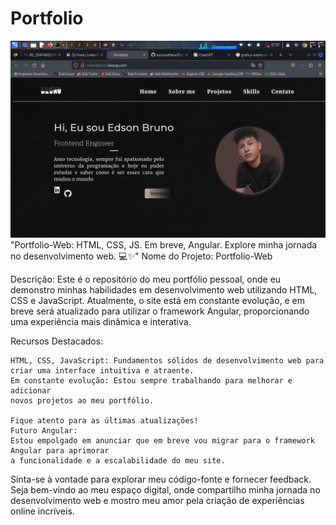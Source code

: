 # Portfolio
![dev](./dev.png)
"Portfolio-Web: HTML, CSS, JS. Em breve, Angular. Explore minha jornada no desenvolvimento web. 💻✨"
Nome do Projeto: Portfolio-Web

Descrição: Este é o repositório do meu portfólio pessoal, onde eu demonstro minhas habilidades em desenvolvimento web utilizando HTML, CSS e JavaScript. Atualmente, o site está em constante evolução, e em breve será atualizado para utilizar o framework Angular, proporcionando uma experiência mais dinâmica e interativa.

Recursos Destacados:

    HTML, CSS, JavaScript: Fundamentos sólidos de desenvolvimento web para
    criar uma interface intuitiva e atraente.
    Em constante evolução: Estou sempre trabalhando para melhorar e adicionar
    novos projetos ao meu portfólio.
    
    Fique atento para as últimas atualizações!
    Futuro Angular: 
    Estou empolgado em anunciar que em breve vou migrar para o framework
    Angular para aprimorar
    a funcionalidade e a escalabilidade do meu site.

Sinta-se à vontade para explorar meu código-fonte e fornecer feedback. Seja bem-vindo ao meu espaço digital, onde compartilho minha jornada no desenvolvimento web e mostro meu amor pela criação de experiências online incríveis.
